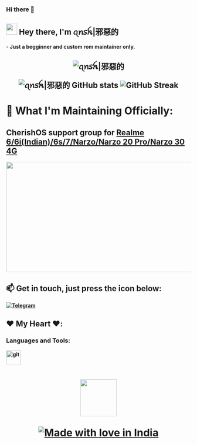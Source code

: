 ### Hi there 👋

## <img src="https://media.giphy.com/media/hvRJCLFzcasrR4ia7z/giphy.gif" width="30px"/> Hey there, I'm ꪖ​ꪀ𝘴ꫝ|邪惡的
⁪-<b> Just a begginner and custom rom maintainer only. 

<h2 align="center"><img src="https://visitor-badge.laobi.icu/badge?page_id=EvilAnsh.EvilAnsh" alt="ꪖ​ꪀ𝘴ꫝ|邪惡的"/></h>  

![ꪖ​ꪀ𝘴ꫝ|邪惡的 GitHub stats](https://github-readme-stats.vercel.app/api?username=EvilAnsh&show_icons=true&theme=radical)
![GitHub Streak](https://github-readme-streak-stats.herokuapp.com?user=EvilAnsh&theme=neon-palenight&hide_border=true)

# 🤔 What I'm Maintaining Officially:
## CherishOS support group for **[Realme 6/6i(Indian)/6s/7/Narzo/Narzo 20 Pro/Narzo 30 4G](https://t.me/rm6785Official)** 
<div align="center">  
  <img src="https://media.giphy.com/media/dWesBcTLavkZuG35MI/giphy.gif" width="600" height="300"/>
</div> 

## 📫 Get in touch, just press the icon below:
[![Telegram](https://img.shields.io/static/v1?label=Telegram&message=chat&color=990bff)](https://t.me/EvilAnsh)

## ❤️ My Heart ❤️:

<h3 align="left">Languages and Tools:</h3> 

<p align="left"> <a href="https://git-scm.com/" target="_blank" rel="noreferrer"> <img src="https://www.vectorlogo.zone/logos/git-scm/git-scm-icon.svg" alt="git" width="40" height="40"/> </a> <a href="https://www.linux.org/" target="_blank" rel="noreferrer">  

<h1 align="center"><img width="100" src="https://media1.giphy.com/media/3o7WIx7urV838kHFzW/giphy.gif"></p>  

![Made with love in India](https://madewithlove.now.sh/in?heart=true&template=for-the-badge)</h1>